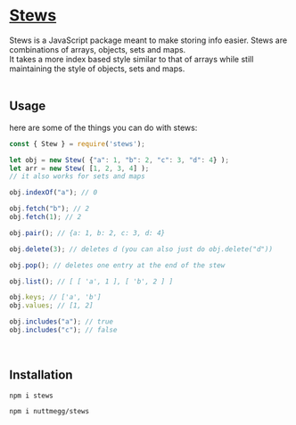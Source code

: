 # <ins> Stews </ins>
Stews is a JavaScript package meant to make storing info easier. Stews are combinations of arrays, objects, sets and maps.<br>
It takes a more index based style similar to that of arrays while still maintaining the style of objects, sets and maps.<br>
<br>
## Usage
here are some of the things you can do with stews:
```js
const { Stew } = require('stews');

let obj = new Stew( {"a": 1, "b": 2, "c": 3, "d": 4} );
let arr = new Stew( [1, 2, 3, 4] );
// it also works for sets and maps

obj.indexOf("a"); // 0

obj.fetch("b"); // 2
obj.fetch(1); // 2

obj.pair(); // {a: 1, b: 2, c: 3, d: 4}

obj.delete(3); // deletes d (you can also just do obj.delete("d")) 

obj.pop(); // deletes one entry at the end of the stew

obj.list(); // [ [ 'a', 1 ], [ 'b', 2 ] ]

obj.keys; // ['a', 'b']
obj.values; // [1, 2]

obj.includes("a"); // true
obj.includes("c"); // false
```
<br>

## Installation
```console
npm i stews
```
```console
npm i nuttmegg/stews
```
